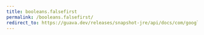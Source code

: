 ```yaml
---
title: booleans.falsefirst
permalink: /booleans.falsefirst/
redirect_to: https://guava.dev/releases/snapshot-jre/api/docs/com/google/common/primitives/Booleans.html#falseFirst--
---
```

